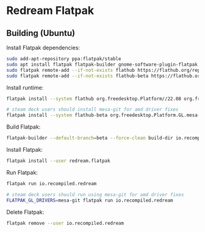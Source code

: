 # Redream Flatpak

## Building (Ubuntu)

Install Flatpak dependencies:

```sh
sudo add-apt-repository ppa:flatpak/stable
sudo apt install flatpak flatpak-builder gnome-software-plugin-flatpak
sudo flatpak remote-add --if-not-exists flathub https://flathub.org/repo/flathub.flatpakrepo
sudo flatpak remote-add --if-not-exists flathub-beta https://flathub.org/beta-repo/flathub-beta.flatpakrepo
```

Install runtime:

```sh
flatpak install --system flathub org.freedesktop.Platform//22.08 org.freedesktop.Sdk//22.08

# steam deck users should install mesa-git for amd driver fixes
flatpak install --system flathub-beta org.freedesktop.Platform.GL.mesa-git//22.08
```

Build Flatpak:

```sh
flatpak-builder --default-branch=beta --force-clean build-dir io.recompiled.redream.yml
```

Install Flatpak:

```sh
flatpak install --user redream.flatpak
```

Run Flatpak:

```sh
flatpak run io.recompiled.redream

# steam deck users should run using mesa-git for amd driver fixes
FLATPAK_GL_DRIVERS=mesa-git flatpak run io.recompiled.redream
```

Delete Flatpak:

```sh
flatpak remove --user io.recompiled.redream
```